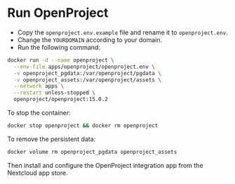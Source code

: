# Run OpenProject

- Copy the `openproject.env.example` file and rename it to `openproject.env`.
- Change the `YOURDOMAIN` according to your domain.
- Run the following command:

```sh
docker run -d --name openproject \
  --env-file apps/openproject/openproject.env \
  -v openproject_pgdata:/var/openproject/pgdata \
  -v openproject_assets:/var/openproject/assets \
  --network apps \
  --restart unless-stopped \
  openproject/openproject:15.0.2
```

To stop the container:

```sh
docker stop openproject && docker rm openproject
```

To remove the persistent data:
```sh
docker volume rm openproject_pgdata openproject_assets
```

Then install and configure the OpenProject integration app from the Nextcloud app store.
